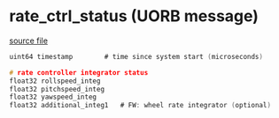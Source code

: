 # rate_ctrl_status (UORB message)



[source file](https://github.com/PX4/PX4-Autopilot/blob/main/msg/rate_ctrl_status.msg)

```c
uint64 timestamp        # time since system start (microseconds)

# rate controller integrator status
float32 rollspeed_integ
float32 pitchspeed_integ
float32 yawspeed_integ
float32 additional_integ1   # FW: wheel rate integrator (optional)

```
